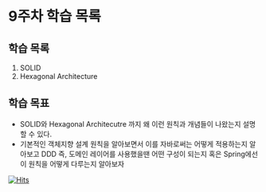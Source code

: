 # 9주차 학습 목록

## 학습 목록
1. SOLID
2. Hexagonal Architecture


## 학습 목표
- SOLID와 Hexagonal Architecutre 까지 왜 이런 원칙과 개념들이 나왔는지 설명할 수 있다.
- 기본적인 객체지향 설계 원칙을 알아보면서 이를 자바로써는 어떻게 적용하는지 알아보고 DDD 즉, 도메인 레이어를 사용했을땐 어떤 구성이 되는지 혹은 Spring에선 이 원칙을 어떻게 다루는지 알아보자



[![Hits](https://hits.sh/p-ej.gitbook.io/devroad-backend/megatera-backend/introduction.svg)](https://hits.sh/p-ej.gitbook.io/devroad-backend/megatera-backend/introduction/)